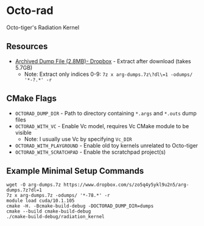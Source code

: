 # Octo-rad
Octo-tiger's Radiation Kernel

## Resources
* [Archived Dump File (2.8MB)- Dropbox](https://www.dropbox.com/s/zo5q4y5ykl9u2n5/arg-dumps.7z?dl=1) - Extract after download (takes 5.7GB)
    * Note: Extract only indices 0-9: `7z x arg-dumps.7z\?dl\=1 -odumps/ '*-?.*' -r`

## CMake Flags
* `OCTORAD_DUMP_DIR` - Path to directory containing `*.args` and `*.outs` dump files
* `OCTORAD_WITH_VC` - Enable Vc model, requires Vc CMake module to be visible
    * Note: I usually use Vc by specifying `Vc_DIR`
* `OCTORAD_WITH_PLAYGROUND` - Enable old toy kernels unrelated to Octo-tiger
* `OCTORAD_WITH_SCRATCHPAD` - Enable the scratchpad project(s)

## Example Minimal Setup Commands
```
wget -O arg-dumps.7z https://www.dropbox.com/s/zo5q4y5ykl9u2n5/arg-dumps.7z?dl=1
7z x arg-dumps.7z -odumps/ '*-78.*' -r
module load cuda/10.1.105
cmake -H. -Bcmake-build-debug -DOCTORAD_DUMP_DIR=dumps
cmake --build cmake-build-debug
./cmake-build-debug/radiation_kernel
```


